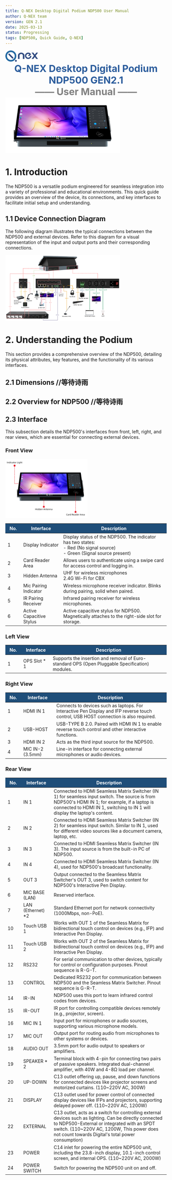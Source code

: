 ```yaml
---
title: Q-NEX Desktop Digital Podium NDP500 User Manual
author: Q-NEX team
version: GEN 2.1
date: 2025-03-13
status: Progressing
tags: [NDP500, Quick Guide, Q-NEX]
---
```


<style>
table th {
    font-weight: bold;
    color: white; /* 字体颜色为白色 */
    background-color: #1f4e79; /* 背景颜色为蓝色 */
    padding: 6px 13px;
    text-align: center;
}
</style>




<img src="../../NMP/UserManual/img/Q-LOGO.png" style="zoom: 10%;" />



<div style="text-align:center; color:#2B5C9C; font-size:30px;font-weight:bold; ">Q-NEX Desktop Digital Podium</div>

 <div style="text-align:center;  color:#2B5C9C; font-size:30px; font-weight:bold;">NDP500 GEN2.1</div>



 <div style="text-align:center;  color:grey; font-size:30px; font-weight:bold;">—— User Manual ——</div>



<img src="../UserManual/img/NDP-500_GEN2.png" style="zoom: 35%;" />



# 1. Introduction 

The NDP500 is a versatile podium engineered for seamless integration into a variety of professional and educational environments. This quick guide provides an overview of the device, its connections, and key interfaces to facilitate initial setup and understanding.

## 1.1 Device Connection Diagram 

The following diagram illustrates the typical connections between the NDP500 and external devices. Refer to this diagram for a visual representation of the input and output ports and their corresponding connections.

<img src="../UserManual/img/NDP500GEN21_Device_Conn.png" style="zoom: 35%;" />





# 2. Understanding the Podium

This section provides a comprehensive overview of the NDP500, detailing its physical attributes, key features, and the functionality of its various interfaces.



## 2.1 Dimensions //等待诗雨



## 2.2 Overview for NDP500 //等待诗雨





## 2.3 Interface

This subsection details the NDP500's interfaces from front, left, right, and rear views, which are essential for connecting external devices.

### Front View 

<img src="../UserManual/img/image-20240705102715413.png" alt=" " style="zoom: 25%;" />

| No.  | Interface                | Description                                                  |
| ---- | ------------------------ | ------------------------------------------------------------ |
| 1    | Display Indicator        | Display status of the NDP500. The indicator has two states:<br />- Red (No signal source)<br />- Green (Signal source present) |
| 2    | Card Reader Area         | Allows users to authenticate using a swipe card for access control and logging in. |
| 3    | Hidden Antenna           | UHF for wireless microphones<br />2.4G Wi-Fi for CBX         |
| 4    | Mic Pairing Indicator    | Wireless microphone receiver indicator. Blinks during pairing, solid when paired. |
| 5    | IR Pairing Receiver      | Infrared pairing receiver for wireless microphones.          |
| 6    | Active Capacitive Stylus | Active capacitive stylus for NDP500. Magnetically attaches to the right-side slot for storage. |



### Left View

| No.  | Interface    | Description                                                  |
| ---- | ------------ | ------------------------------------------------------------ |
| 1    | OPS Slot * 1 | Supports the insertion and removal of Euro-standard OPS (Open Pluggable Specification) modules. |



### Right View

| No.  | Interface        | Description                                                  |
| ---- | ---------------- | ------------------------------------------------------------ |
| 1    | HDMI IN 1        | Connects to devices such as laptops. For Interactive Pen Display and IFP reverse touch control, USB HOST connection is also required. |
| 2    | USB-HOST         | USB-TYPE B 2.0. Paired with HDMI IN 1 to enable reverse touch control and other interactive functions. |
| 3    | HDMI IN 2        | Acts as the third input source for the NDP500.               |
| 4    | MIC IN-2 (3.5mm) | Line-in interface for connecting external microphones or audio devices. |



### Rear View

| No.  | Interface         | Description                                                  |
| ---- | ----------------- | ------------------------------------------------------------ |
| 1    | IN 1              | Connected to HDMI Seamless Matrix Switcher (IN 1) for seamless input switch. The source is from NDP500's HDMI IN 1; for example, if a laptop is connected to HDMI IN 1, switching to IN 1 will display the laptop's content. |
| 2    | IN 2              | Connected to HDMI Seamless Matrix Switcher (IN 2) for seamless input switch. Similar to IN 1, used for different video sources like a document camera, laptop, etc. |
| 3    | IN 3              | Connected to HDMI Seamless Matrix Switcher (IN 3). The input source is from the built-in PC of NDP500. |
| 4    | IN 4              | Connected to HDMI Seamless Matrix Switcher (IN 4), used for NDP500's broadcast functionality. |
| 5    | OUT 3             | Output connected to the Seamless Matrix Switcher's OUT 3, used to switch content for NDP500's Interactive Pen Display. |
| 6    | MIC BASE (LAN)    | Reserved interface.                                          |
| 7    | LAN (Ethernet) *2 | Standard Ethernet port for network connectivity (1000Mbps, non-PoE). |
| 10   | Touch USB 1       | Works with OUT 1 of the Seamless Matrix for bidirectional touch control on devices (e.g., IFP) and Interactive Pen Display. |
| 11   | Touch USB 2       | Works with OUT 2 of the Seamless Matrix for bidirectional touch control on devices (e.g., IFP) and Interactive Pen Display. |
| 12   | RS232             | For serial communication to other devices, typically for control or configuration purposes. Pinout sequence is R-G-T. |
| 13   | CONTROL           | Dedicated RS232 port for communication between NDP500 and the Seamless Matrix Switcher. Pinout sequence is G-R-T. |
| 14   | IR-IN             | NDP500 uses this port to learn infrared control codes from devices. |
| 15   | IR-OUT            | IR port for controlling compatible devices remotely (e.g., projector, screen). |
| 16   | MIC IN 1          | Input port for microphones or audio sources, supporting various microphone models. |
| 17   | MIC OUT           | Output port for routing audio from microphones to other systems or devices. |
| 18   | AUDIO OUT         | 3.5mm port for audio output to speakers or amplifiers.       |
| 19   | SPEAKER * 2       | Terminal block with 4-pin for connecting two pairs of passive speakers. Integrated dual-channel amplifier, with 40W and 4-8Ω load per channel. |
| 20   | UP-DOWN           | C13 outlet offering up, pause, and down functions for connected devices like projector screens and motorized curtains.  (110~220V AC, 300W) |
| 21   | DISPLAY           | C13 outlet used for power control of connected display devices like IFPs and projectors, supporting delayed power off. (110~220V AC, 1200W) |
| 22   | EXTERNAL          | C13 outlet, acts as a switch for controlling external devices such as lighting. Can be directly connected to NDP500-External or integrated with an SPDT switch. (110~220V AC, 1200W, This power does not count towards Digital's total power consumption) |
| 23   | POWER             | C14 inlet for powering the entire NDP500 unit, including the 23.8-inch display, 10.1-inch control screen, and internal OPS. (110~220V AC, 2000W) |
| 24   | POWER SWITCH      | Switch for powering the NDP500 unit on and off.              |
